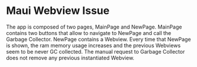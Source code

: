 # Maui Webview Issue 
The app is composed of two pages, MainPage and NewPage.
MainPage contains two buttons that allow to navigate to NewPage and call the Garbage Collector.
NewPage contains a Webview. Every time that NewPage is shown, the ram memory usage increases and the previous Webviews seem to be never GC collected.
The manual request to Garbage Collector does not remove any previous instantiated Webview.
